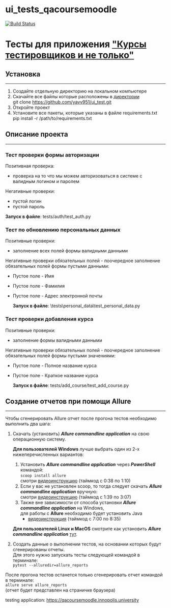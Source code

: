 # ui_tests_qacoursemoodle

[![Build Status](https://app.travis-ci.com/yavv951/UI_test.svg?branch=master)](https://app.travis-ci.com/yavv951/UI_test)

# Тесты для приложения ["Курсы тестировщиков и не только"](https://qacoursemoodle.innopolis.university)

## Установка

***

1. Создайте отдельную директорию на локальном компьютере
2. Скачайте все файлы которые расположены в [директории](https://github.com/yavv951/UI_test) <br>
   git clone https://github.com/yavv951/ui_test.git
3. Откройте проект
4. Установите все пакеты, которые указаны в файле requirements.txt <br>
   pip install -r /path/to/requirements.txt

## Описание проекта

***

### Тест проверки формы авторизации

Позитивная проверка:

* проверка на то что мы можем авторизоваться в системе с валидным логином и паролем<br>

Негативные проверки:

* пустой логин
* пустой пароль

__Запуск в файле__: tests/auth/test_auth.py

### Тест по обновлению персональных данных

Позитивные проверки:

* заполнение всех полей формы валидными данными

Негативные проверки обязательных полей - поочередное заполнение обязательных полей формы пустыми данными:
* Пустое поле - Имя
* Пустое поле - Фамилия
* Пустое поле - Адрес электронной почты

  __Запуск в файле__: \tests\personal_data\test_personal_data.py

### Тест проверки добавления курса

Позитивные проверки:

* заполнение формы валидными данными 

Негативные проверки обязательных полей - поочередное заполнение обязательных полей формы пустыми значениями:
* Пустое поле - Полное название курса
* Пустое поле - Краткое название курса

  __Запуск в файле__: tests/add_course/test_add_course.py

## Создание отчетов при помощи Allure

***
Чтобы сгенерировать Allure отчет после прогона тестов необходимо выполнить два шага:

1. Скачать (установить) _**Allure commandline application**_  на свою операционную систему.

   **Для пользователей Windows** лучше выбрать один из 2-х нижеперечисленных вариантов:
    1) Установить _**Allure commandline application**_ через _**PowerShell**_ командой:
       <br>```scoop install allure```<br>
       смотри [видеоинструкцию](https://www.youtube.com/watch?v=3WuTSDkfuqQ) (таймкод с 0:38 по 1:10)
    2) Если у вас не установлен scoop, то тогда следует скачать _**Allure commandline application**_ вручную:<br>
       смотри [видеоинструкцию](https://www.youtube.com/watch?v=3WuTSDkfuqQ) (таймкод с 1:39 по 3:07)
    3) Также вне зависимости от способа установки _**Allure commandline application**_ на Windows,
       <br>для работы с **Allure** необходимо будет установить Java
        - [видеоинструкция](https://www.youtube.com/watch?v=6qASwPL86MM&t=1352s) (таймкод с 7:00 по 8:35)

   **Для пользователей Linux и MacOS** смотрите как установить
   _**Allure commandline application**_ [тут](https://docs.qameta.io/allure/#_installing_a_commandline).

2. Создать данные о выполнении тестов, на основании которых будут сгенерированы отчеты.
   <br>Для этого нужно запускать тесты следующей командой в терминале:<br>```pytest --alluredir=allure_reports```

После прогона тестов останется только сгенерировать отчет командой в терминале:
<br>```allure serve allure_reports```<br>(отчет будет представлен на страничке браузера)

testing application: https://qacoursemoodle.innopolis.university


